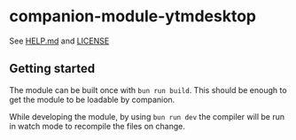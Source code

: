 # companion-module-ytmdesktop

See [HELP.md](./companion/HELP.md) and [LICENSE](./LICENSE)

## Getting started
The module can be built once with `bun run build`. This should be enough to get the module to be loadable by companion.

While developing the module, by using `bun run dev` the compiler will be run in watch mode to recompile the files on change.
